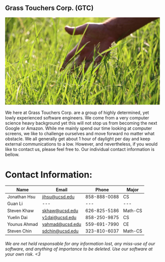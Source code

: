 ## Grass Touchers Corp. (GTC)

<img src="branding/GTC_image.jpg" alt="GTC_image" title="GTC_branding_image"/>

We here at Grass Touchers Corp. are a group of highly determined, yet lowly experienced software engineers. We come from a very computer science heavy background yet this will not stop us from becoming the next Google or Amazon. While me mainly spend our time looking at computer screens, we  like to challenge ourselves and move forward no matter what obstacle. We all generally get about 1 hour of daylight per day and keep external communications to a low. However, and nevertheless, if you would like to contact us, please feel free to. Our individual contact information is bellow.


# Contact Information:
| Name | Email | Phone | Major |
|---|---|---|---|
| Jonathan Hsu | jihsu@ucsd.edu | 858-888-0088 | CS |
| Guan Li | --- | --- | --- |
| Steven Khaw | skhaw@ucsd.edu | 626-825-5186 | Math-CS |
| Yuelin Dai | y1dai@ucsd.edu | 858-250-9875 | CS |
| Younus Ahmad | yahmad@ucsd.edu | 559-691-7990 | CE |
| Steven Chin | sdchin@ucsd.edu | 323-810-6037 | Math-CS |

###### We are net held responsable for any information lost, any miss-use of our software, and anything of importance to be deleted. Use our software at your own risk. <3
